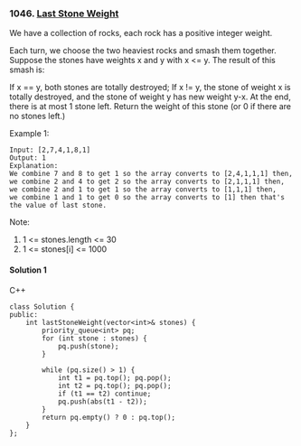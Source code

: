 ### 1046\. [Last Stone Weight](https://leetcode.com/problems/last-stone-weight/)

We have a collection of rocks, each rock has a positive integer weight.

Each turn, we choose the two heaviest rocks and smash them together.  Suppose the stones have weights x and y with x <= y.  The result of this smash is:

If x == y, both stones are totally destroyed;
If x != y, the stone of weight x is totally destroyed, and the stone of weight y has new weight y-x.
At the end, there is at most 1 stone left.  Return the weight of this stone (or 0 if there are no stones left.)

Example 1:
```
Input: [2,7,4,1,8,1]
Output: 1
Explanation: 
We combine 7 and 8 to get 1 so the array converts to [2,4,1,1,1] then,
we combine 2 and 4 to get 2 so the array converts to [2,1,1,1] then,
we combine 2 and 1 to get 1 so the array converts to [1,1,1] then,
we combine 1 and 1 to get 0 so the array converts to [1] then that's the value of last stone.
```

Note:

1. 1 <= stones.length <= 30
2. 1 <= stones[i] <= 1000

#### Solution 1

C++

```
class Solution {
public:
    int lastStoneWeight(vector<int>& stones) {
        priority_queue<int> pq;
        for (int stone : stones) {
            pq.push(stone);
        }
        
        while (pq.size() > 1) {
            int t1 = pq.top(); pq.pop();
            int t2 = pq.top(); pq.pop();
            if (t1 == t2) continue;
            pq.push(abs(t1 - t2));
        }
        return pq.empty() ? 0 : pq.top();
    }
};
```
